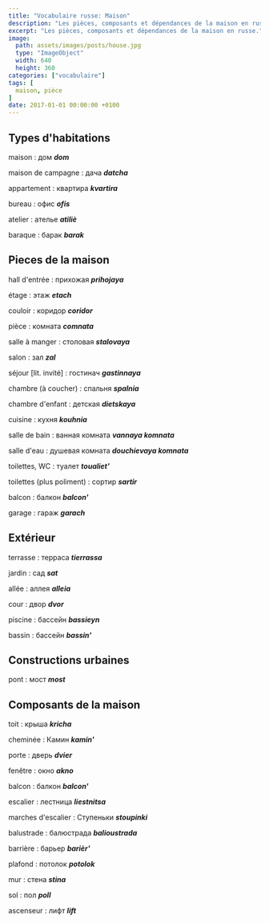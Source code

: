 ```yaml
---
title: "Vocabulaire russe: Maison"
description: "Les pièces, composants et dépendances de la maison en russe."
excerpt: "Les pièces, composants et dépendances de la maison en russe."
image:
  path: assets/images/posts/house.jpg
  type: "ImageObject"
  width: 640
  height: 360
categories: ["vocabulaire"]
tags: [
  maison, pièce
]
date: 2017-01-01 00:00:00 +0100
---
```


## Types d'habitations

maison
: дом
*__dom__*

maison de campagne
: дача
*__datcha__*

appartement
: квартира
*__kvartira__*

bureau
: офис
*__ofis__*

atelier
: ателье
*__atiliè__*

baraque
: барак
*__barak__*


## Pieces de la maison

hall d'entrée
: прихожая
*__prihojaya__*

étage
: этаж
*__etach__*

couloir
: коридор
*__coridor__*

pièce
: комната
*__comnata__*

salle à manger
: столовая
*__stalovaya__*

salon
: зал
*__zal__*

séjour [lit. invité]
: гостинач
*__gastinnaya__*

chambre (à coucher)
: спальня
*__spalnia__*

chambre d'enfant
: детская
*__dietskaya__*

cuisine
: кухня
*__kouhnia__*

salle de bain
: ванная комната
*__vannaya komnata__*

salle d'eau
: душевая комната
*__douchievaya komnata__*

toilettes, WC
: туалет
*__toualiet'__*

toilettes (plus poliment)
: сортир
*__sartir__*

balcon
: балкон
*__balcon'__*

garage
: гараж
*__garach__*


## Extérieur

terrasse
: терраса
*__tierrassa__*

jardin
: сад
*__sat__*

allée
: аллея
*__alleia__*

cour
: двор
*__dvor__*

piscine
: бассейн
*__bassieyn__*

bassin
: бассейн
*__bassin'__*

## Constructions urbaines

pont
: мост
*__most__*


## Composants de la maison

toit
: крыша
*__kricha__*

cheminée
: Камин
*__kamin'__*

porte
: дверь
*__dvier__*

fenêtre
: окно
*__akno__*

balcon
: балкон
*__balcon'__*

escalier
: лестница
*__liestnitsa__*

marches d'escalier
: Ступеньки
*__stoupinki__*

balustrade
: балюстрада
*__balioustrada__*

barrière
: барьер
*__barièr'__*

plafond
: потолок
*__potolok__*

mur
: стена
*__stina__*

sol
: пол
*__poll__*

ascenseur
: лифт
*__lift__*

